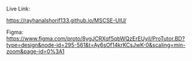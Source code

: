 Live Link: 


https://rayhanalshorif133.github.io/MSCSE-UIU/ 

Figma: https://www.figma.com/proto/8ygJCRXqf5qbWQzErEUyiI/ProTutor.BD?type=design&node-id=295-561&t=Ay6sOf14krKCsJwK-0&scaling=min-zoom&page-id=0%3A1
